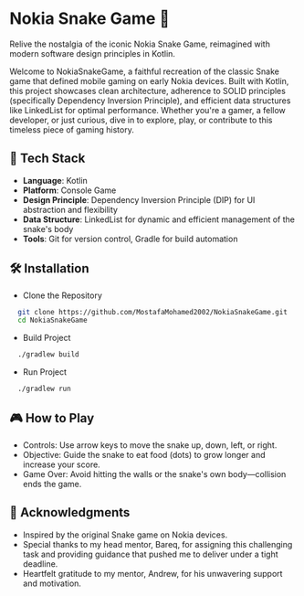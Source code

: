 # Nokia Snake Game 🐍

Relive the nostalgia of the iconic Nokia Snake Game, reimagined with modern software design principles in Kotlin.

Welcome to NokiaSnakeGame, a faithful recreation of the classic Snake game that defined mobile gaming on early Nokia devices. Built with Kotlin, this project showcases clean architecture, adherence to SOLID principles (specifically Dependency Inversion Principle), and efficient data structures like LinkedList for optimal performance. Whether you're a gamer, a fellow developer, or just curious, dive in to explore, play, or contribute to this timeless piece of gaming history.
## 🚀 Tech Stack
- **Language**: Kotlin
- **Platform**: Console Game
- **Design Principle**: Dependency Inversion Principle (DIP) for UI abstraction and flexibility
- **Data Structure**: LinkedList for dynamic and efficient management of the snake's body
- **Tools**: Git for version control, Gradle for build automation
## 🛠️ Installation

- Clone the Repository

```bash
  git clone https://github.com/MostafaMohamed2002/NokiaSnakeGame.git
  cd NokiaSnakeGame
```

- Build Project
```bash
  ./gradlew build
```
- Run Project 
```bash
  ./gradlew run 
```

## 🎮 How to Play

- Controls: Use arrow keys to move the snake up, down, left, or right.
- Objective: Guide the snake to eat food (dots) to grow longer and increase your score.
- Game Over: Avoid hitting the walls or the snake's own body—collision ends the game.
## 🙏 Acknowledgments
- Inspired by the original Snake game on Nokia devices.
- Special thanks to my head mentor, Bareq, for assigning this challenging task and providing guidance that pushed me to deliver under a tight deadline.
- Heartfelt gratitude to my mentor, Andrew, for his unwavering support and motivation.